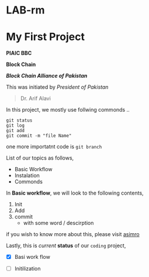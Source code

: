 # LAB-rm

# My First Project 

**PIAIC BBC**

__Block Chain__

***Block Chain Alliance of Pakistan***

This was initiated by _President of Pakistan_

>Dr. Arif Alavi

In this project, we mostly use follwing commonds ..

```
git status
git log
git add
git commit -m "file Name"
```

one more importatnt code is `git branch`

List of our topics as follows,

- Basic Workflow
- Instalation
- Commonds

In **Basic workflow**, we will look to the following contents,

1. Init
2. Add
3. commit
   - with some word / descirption


if you wish to know more about this, please visit [asimro](www.google.com)

Lastly, this is _current_ **status** of our `coding` project,

- [x] Basi work flow 
- [ ] Initilization




